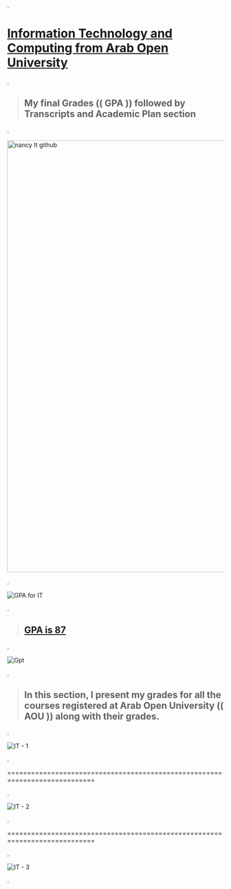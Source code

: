 
.


 # [Information Technology and Computing from Arab Open University](https://github.com/nancyalaswad90/nancyalaswad90/files/12479705/CrystalReportViewer1.pdf)

.



> ## My final Grades  (( GPA )) followed by Transcripts and Academic Plan section

.



<img width="1006" alt="nancy It github" src="https://github.com/nancyalaswad90/nancyalaswad90/assets/36210723/f5c9d0f1-384e-4239-bf7a-fb3bc315f9d0">


.


![GPA for IT](https://github.com/nancyalaswad90/nancyalaswad90/assets/36210723/10baf4d7-82e9-4d81-87b6-df48a35a8455)

.

> ## [GPA is 87 ](https://gpacalculator.net/gpa-scale/3-2-gpa/)


.

![Gpt](https://github.com/nancyalaswad90/nancyalaswad90/assets/36210723/ff3f9abc-87c5-4ed7-a8ce-6602065ebc55)

.



> ##  In this section, I present my grades for all the courses registered at Arab Open University  (( AOU ))  along with their grades.

.


![IT - 1](https://github.com/nancyalaswad90/nancyalaswad90/assets/36210723/7a82a0d7-d661-4dd3-8400-dc317f7c8d79)



.



============================================================================


.

![IT - 2](https://github.com/nancyalaswad90/nancyalaswad90/assets/36210723/c9e51c39-0b44-4bda-bb17-6d65679ddc18)

.


============================================================================

.


![IT - 3](https://github.com/nancyalaswad90/nancyalaswad90/assets/36210723/557076e7-5ff8-4336-904b-326c46da45cf)



.


